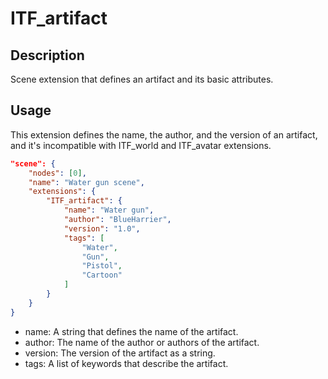 # ITF_artifact

## Description

Scene extension that defines an artifact and its basic attributes.

## Usage

This extension defines the name, the author, and the version of an artifact, and it's incompatible with ITF_world and ITF_avatar extensions.

```json
"scene": {
    "nodes": [0],
    "name": "Water gun scene",
    "extensions": {
        "ITF_artifact": {
            "name": "Water gun",
            "author": "BlueHarrier",
            "version": "1.0",
            "tags": [
                "Water",
                "Gun",
                "Pistol",
                "Cartoon"
            ]
        }
    }
}
```

* name: A string that defines the name of the artifact.
* author: The name of the author or authors of the artifact.
* version: The version of the artifact as a string.
* tags: A list of keywords that describe the artifact.